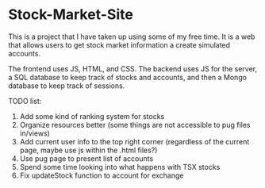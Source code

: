# Stock-Market-Site
This is a project that I have taken up using some of my free time. It is a web that allows users to get stock market information a create simulated accounts.

The frontend uses JS, HTML, and CSS. The backend uses JS for the server, a SQL database to keep track of stocks and accounts, and then a Mongo database to keep track of sessions.

TODO list:
1. Add some kind of ranking system for stocks
2. Organize resources better (some things are not accessible to pug files in/views)
3. Add current user info to the top right corner (regardless of the current page, maybe use js within the .html files?)
4. Use pug page to present list of accounts
5. Spend some time looking into what happens with TSX stocks
6. Fix updateStock function to account for exchange

